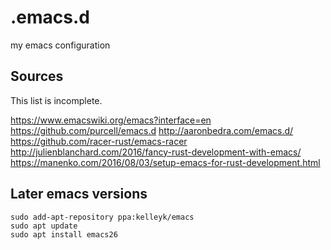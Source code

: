 # .emacs.d
my emacs configuration

## Sources

This list is incomplete.

https://www.emacswiki.org/emacs?interface=en
https://github.com/purcell/emacs.d
http://aaronbedra.com/emacs.d/
https://github.com/racer-rust/emacs-racer
http://julienblanchard.com/2016/fancy-rust-development-with-emacs/
https://manenko.com/2016/08/03/setup-emacs-for-rust-development.html

## Later emacs versions

```
sudo add-apt-repository ppa:kelleyk/emacs
sudo apt update
sudo apt install emacs26
```

